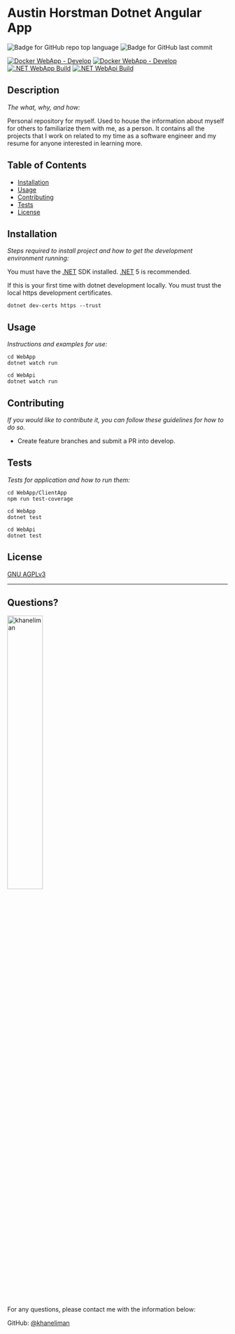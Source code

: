 # Austin Horstman Dotnet Angular App

  ![Badge for GitHub repo top language](https://img.shields.io/github/languages/top/khaneliman/austin-horstman-angular?style=flat&logo=appveyor)
  ![Badge for GitHub last commit](https://img.shields.io/github/last-commit/khaneliman/austin-horstman-angular?style=flat&logo=appveyor)

  [![Docker WebApp - Develop](https://github.com/khaneliman/austin-horstman-angular/actions/workflows/docker-webapp.yml/badge.svg)](https://github.com/khaneliman/austin-horstman-angular/actions/workflows/docker-webapp.yml)
  [![Docker WebApp - Develop](https://github.com/khaneliman/austin-horstman-angular/actions/workflows/docker-webapi.yml/badge.svg)](https://github.com/khaneliman/austin-horstman-angular/actions/workflows/docker-webapi.yml)
  [![.NET WebApp Build](https://github.com/khaneliman/austin-horstman-angular/actions/workflows/dotnet-webapp.yml/badge.svg)](https://github.com/khaneliman/austin-horstman-angular/actions/workflows/dotnet-webapp.yml)
  [![.NET WebApi Build](https://github.com/khaneliman/austin-horstman-angular/actions/workflows/dotnet-webapi.yml/badge.svg)](https://github.com/khaneliman/austin-horstman-angular/actions/workflows/dotnet-webapi.yml)
  
## Description
  
  *The what, why, and how:*
  
  Personal repository for myself. Used to house the information about myself for others to familiarize them with me, as a person. It contains all the projects that I work on related to my time as a software engineer and my resume for anyone interested in learning more.

## Table of Contents

* [Installation](#installation)
* [Usage](#usage)
* [Contributing](#contributing)
* [Tests](#tests)
* [License](#license)
  
## Installation
  
  *Steps required to install project and how to get the development environment running:*
  
  You must have the [.NET](https://dotnet.microsoft.com/download/) SDK installed. [.NET](https://dotnet.microsoft.com/download/) 5 is recommended.

  If this is your first time with dotnet development locally. You must trust the local https development certificates.

    dotnet dev-certs https --trust
  
## Usage
  
  *Instructions and examples for use:*
  
    cd WebApp
    dotnet watch run

    cd WebApi
    dotnet watch run
  
## Contributing
  
  *If you would like to contribute it, you can follow these guidelines for how to do so.*
  
* Create feature branches and submit a PR into develop.
  
## Tests
  
  *Tests for application and how to run them:*
  
    cd WebApp/ClientApp 
    npm run test-coverage

    cd WebApp
    dotnet test
      
    cd WebApi
    dotnet test

## License
  
  [GNU AGPLv3](https://www.gnu.org/licenses/agpl-3.0.en.html)
  
  ---
  
## Questions?

  <img src="https://avatars.githubusercontent.com/u/1778670?v=4" alt="khaneliman" width="40%" />
  
  For any questions, please contact me with the information below:

  GitHub: [@khaneliman](https://api.github.com/users/khaneliman)
  
